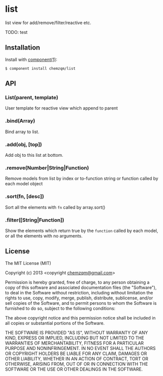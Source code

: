 # list

  list view for add/remove/filter/reactive etc.

  TODO: test

## Installation

  Install with [component(1)](http://component.io):

    $ component install chemzqm/list

## API

### List(parent, template)

  User template for reactive view which append to parent

### .bind(Array)

  Bind array to list.

### .add(obj, [top])

  Add obj to this list at bottom.

### .remove(Number|String|Function)

  Remove models from list by index or to-function string or function called by each model object

### .sort(fn, [desc])

  Sort all the elements with `fn` called by array.sort()

### .filter([String|Function])

  Show the elements which return true by the `function` called by each model, or all the elements with no arguments.

## License

  The MIT License (MIT)

  Copyright (c) 2013 <copyright chemzqm@gmail.com>

  Permission is hereby granted, free of charge, to any person obtaining a copy
  of this software and associated documentation files (the "Software"), to deal
  in the Software without restriction, including without limitation the rights
  to use, copy, modify, merge, publish, distribute, sublicense, and/or sell
  copies of the Software, and to permit persons to whom the Software is
  furnished to do so, subject to the following conditions:

  The above copyright notice and this permission notice shall be included in
  all copies or substantial portions of the Software.

  THE SOFTWARE IS PROVIDED "AS IS", WITHOUT WARRANTY OF ANY KIND, EXPRESS OR
  IMPLIED, INCLUDING BUT NOT LIMITED TO THE WARRANTIES OF MERCHANTABILITY,
  FITNESS FOR A PARTICULAR PURPOSE AND NONINFRINGEMENT. IN NO EVENT SHALL THE
  AUTHORS OR COPYRIGHT HOLDERS BE LIABLE FOR ANY CLAIM, DAMAGES OR OTHER
  LIABILITY, WHETHER IN AN ACTION OF CONTRACT, TORT OR OTHERWISE, ARISING FROM,
  OUT OF OR IN CONNECTION WITH THE SOFTWARE OR THE USE OR OTHER DEALINGS IN
  THE SOFTWARE.
